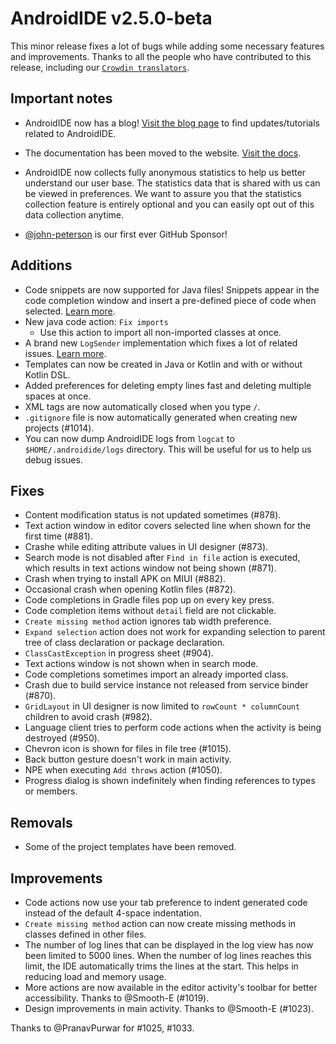 # AndroidIDE v2.5.0-beta

This minor release fixes a lot of bugs while adding some necessary features and improvements. Thanks to all the people who have contributed to this release, including our [`Crowdin translators`](https://github.com/AndroidIDEOfficial/AndroidIDE/blob/dev/CROWDIN_CONTRIBUTORS.md).

## Important notes

- AndroidIDE now has a blog! [Visit the blog page](https://androidide.com/blogs/) to find updates/tutorials related to AndroidIDE.

- The documentation has been moved to the website. [Visit the docs](https://androidide.com/docs/).

- AndroidIDE now collects fully anonymous statistics to help us better understand our user base. The statistics data that is shared with us can be viewed in preferences. We want to assure you that the statistics collection feature is entirely optional and you can easily opt out of this data collection anytime.

- [@john-peterson](https://github.com/john-peterson) is our first ever GitHub Sponsor!

## Additions

- Code snippets are now supported for Java files! Snippets appear in the code completion window and insert a pre-defined piece of code when selected. [Learn more](https://androidide.com/blogs/update/2023/04/08/code-snippets-in-androidide/+).
- New java code action: `Fix imports`
    - Use this action to import all non-imported classes at once.
- A brand new `LogSender` implementation which fixes a lot of related issues. [Learn more](https://androidide.com/blogs/category-na/2023/04/15/logsender-in-androidide-v250-beta/).
- Templates can now be created in Java or Kotlin and with or without Kotlin DSL.
- Added preferences for deleting empty lines fast and deleting multiple spaces at once.
- XML tags are now automatically closed when you type `/`.
- `.gitignore` file is now automatically generated when creating new projects (#1014).
- You can now dump AndroidIDE logs from `logcat` to `$HOME/.androidide/logs` directory. This will be useful for us to help us debug issues.

## Fixes

- Content modification status is not updated sometimes (#878).
- Text action window in editor covers selected line when shown for the first time (#881).
- Crashe while editing attribute values in UI designer (#873).
- Search mode is not disabled after `Find in file` action is executed, which results in text actions window not being shown (#871).
- Crash when trying to install APK on MIUI (#882).
- Occasional crash when opening Kotlin files (#872).
- Code completions in Gradle files pop up on every key press.
- Code completion items without `detail` field are not clickable.
- `Create missing method` action ignores tab width preference.
- `Expand selection` action does not work for expanding selection to parent tree of class declaration or package declaration.
- `ClassCastException` in progress sheet (#904).
- Text actions window is not shown when in search mode.
- Code completions sometimes import an already imported class.
- Crash due to build service instance not released from service binder (#870).
- `GridLayout` in UI designer is now limited to `rowCount * columnCount` children to avoid crash (#982).
- Language client tries to perform code actions when the activity is being destroyed (#950).
- Chevron icon is shown for files in file tree (#1015).
- Back button gesture doesn't work in main activity.
- NPE when executing `Add throws` action (#1050).
- Progress dialog is shown indefinitely when finding references to types or members.

## Removals

- Some of the project templates have been removed.

## Improvements

- Code actions now use your tab preference to indent generated code instead of the default 4-space indentation.
- `Create missing method` action can now create missing methods in classes defined in other files.
- The number of log lines that can be displayed in the log view has now been limited to 5000 lines. When the number of log lines reaches this limit, the IDE automatically trims the lines at the start. This helps in reducing load and memory usage.
- More actions are now available in the editor activity's toolbar for better accessibility. Thanks to @Smooth-E (#1019).
- Design improvements in main activity. Thanks to @Smooth-E (#1023).

Thanks to @PranavPurwar for #1025, #1033.